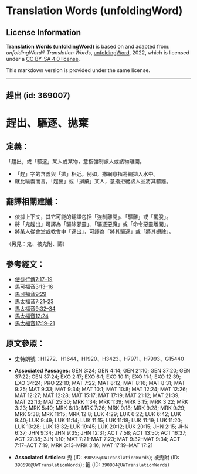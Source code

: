 # Translation Words (unfoldingWord)

## License Information

**Translation Words (unfoldingWord)** is based on and adapted from: _unfoldingWord® Translation Words_, [unfoldingWord](https://unfoldingword.org/utw), 2022, which is licensed under a [CC BY-SA 4.0 license](https://creativecommons.org/licenses/by-sa/4.0/legalcode.en).

This markdown version is provided under the same license.



--------------------------------

## 趕出 (id: 369007)

趕出、驅逐、拋棄
========

定義：
---

「趕出」或「驅逐」某人或某物，意指強制該人或該物離開。

* 「趕」字的含義與「拋」相近。例如，撒網意指將網拋入水中。
* 就比喻義而言，「趕出」或「摒棄」某人，意指拒絕該人並將其驅離。

翻譯相關建議：
-------

* 依據上下文，其它可能的翻譯包括「強制離開」、「驅離」或「擺脫」。
* 將「鬼趕出」可譯為「驅除邪靈」、「驅逐惡魔」或「命令惡靈離開」。
* 將某人從會堂或教會中「逐出」，可譯為「將其驅逐」或「將其摒除」。

（另見：鬼、被鬼附、鬮）

參考經文：
-----

* [使徒行傳7:17–19](https://ref.ly/Acts7:17-Acts7:19)
* [馬可福音3:13–16](https://ref.ly/Mark3:13-Mark3:16)
* [馬可福音9:29](https://ref.ly/Mark9:29)
* [馬太福音7:21–23](https://ref.ly/Matt7:21-Matt7:23)
* [馬太福音9:32–34](https://ref.ly/Matt9:32-Matt9:34)
* [馬太福音12:24](https://ref.ly/Matt12:24)
* [馬太福音17:19–21](https://ref.ly/Matt17:19-Matt17:21)

原文參照：
-----

* 史特朗號：H1272、H1644、H1920、H3423、H7971、H7993、G15440

* **Associated Passages:** GEN 3:24; GEN 4:14; GEN 21:10; GEN 37:20; GEN 37:22; GEN 37:24; EXO 2:17; EXO 6:1; EXO 10:11; EXO 11:1; EXO 12:39; EXO 34:24; PRO 22:10; MAT 7:22; MAT 8:12; MAT 8:16; MAT 8:31; MAT 9:25; MAT 9:33; MAT 9:34; MAT 10:1; MAT 10:8; MAT 12:24; MAT 12:26; MAT 12:27; MAT 12:28; MAT 15:17; MAT 17:19; MAT 21:12; MAT 21:39; MAT 22:13; MAT 25:30; MRK 1:34; MRK 1:39; MRK 3:15; MRK 3:22; MRK 3:23; MRK 5:40; MRK 6:13; MRK 7:26; MRK 9:18; MRK 9:28; MRK 9:29; MRK 9:38; MRK 11:15; MRK 12:8; LUK 4:29; LUK 6:22; LUK 6:42; LUK 9:40; LUK 9:49; LUK 11:14; LUK 11:15; LUK 11:18; LUK 11:19; LUK 11:20; LUK 13:28; LUK 13:32; LUK 19:45; LUK 20:12; LUK 20:15; JHN 2:15; JHN 6:37; JHN 9:34; JHN 9:35; JHN 12:31; ACT 7:58; ACT 13:50; ACT 16:37; ACT 27:38; 3JN 1:10; MAT 7:21–MAT 7:23; MAT 9:32–MAT 9:34; ACT 7:17–ACT 7:19; MRK 3:13–MRK 3:16; MAT 17:19–MAT 17:21
* **Associated Articles:** 鬼 (ID: `390595@UWTranslationWords`); 被鬼附 (ID: `390596@UWTranslationWords`); 籤 (ID: `390904@UWTranslationWords`)

